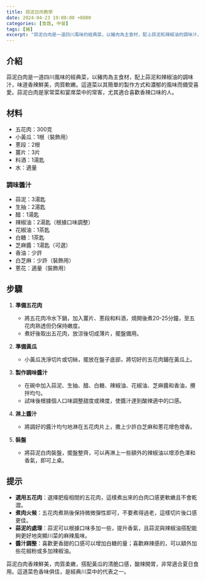 ```yaml
---
title: 蒜泥白肉教學
date: 2024-04-23 19:00:00 +0800
categories: [食譜, 中餐]
tags: [豬] 
excerpt: "蒜泥白肉是一道四川風味的經典菜，以豬肉為主食材，配上蒜泥和辣椒油的調味汁，味道香辣鮮美，肉質軟嫩。這道菜以其簡單的製作方式和濃郁的風味而備受喜愛。蒜泥白肉是家常菜和宴席菜中的常客，尤其適合喜歡香辣口味的人"
---
```


## 介紹
蒜泥白肉是一道四川風味的經典菜，以豬肉為主食材，配上蒜泥和辣椒油的調味汁，味道香辣鮮美，肉質軟嫩。這道菜以其簡單的製作方式和濃郁的風味而備受喜愛。蒜泥白肉是家常菜和宴席菜中的常客，尤其適合喜歡香辣口味的人。

## 材料
- 五花肉：300克
- 小黃瓜：1根（裝飾用）
- 蔥段：2根
- 薑片：3片
- 料酒：1湯匙
- 水：適量

### 調味醬汁
- 蒜泥：3湯匙
- 生抽：2湯匙
- 醋：1湯匙
- 辣椒油：2湯匙（根據口味調整）
- 花椒油：1茶匙
- 白糖：1茶匙
- 芝麻醬：1湯匙（可選）
- 香油：少許
- 白芝麻：少許（裝飾用）
- 蔥花：適量（裝飾用）

## 步驟

1. **準備五花肉**  
   - 將五花肉冷水下鍋，加入薑片、蔥段和料酒，燒開後煮20-25分鐘，至五花肉熟透但仍保持嫩度。
   - 煮好後取出五花肉，放涼後切成薄片，擺盤備用。

2. **準備黃瓜**  
   - 小黃瓜洗淨切片或切絲，擺放在盤子底部，將切好的五花肉鋪在黃瓜上。

3. **製作調味醬汁**  
   - 在碗中加入蒜泥、生抽、醋、白糖、辣椒油、花椒油、芝麻醬和香油，攪拌均勻。
   - 試味後根據個人口味調整甜度或辣度，使醬汁達到酸辣適中的口感。

4. **淋上醬汁**  
   - 將調好的醬汁均勻地淋在五花肉片上，撒上少許白芝麻和蔥花增色增香。

5. **裝盤**  
   - 將蒜泥白肉裝盤，擺盤整齊，可以再淋上一些額外的辣椒油以增添色澤和香氣，即可上桌。

## 提示
- **選用五花肉**：選擇肥瘦相間的五花肉，這樣煮出來的白肉口感更軟嫩且不會乾澀。
- **煮肉火候**：五花肉煮熟後保持微微彈性即可，不要煮得過老，這樣切片後口感更佳。
- **蒜泥的處理**：蒜泥可以根據口味多加一些，提升香氣，且蒜泥與辣椒油搭配能夠更好地突顯川菜的麻辣風味。
- **醬汁調整**：喜歡更香甜的口感可以增加白糖的量；喜歡麻辣感的，可以額外加些花椒粉或多加辣椒油。

蒜泥白肉香辣鮮美，肉質柔嫩，搭配黃瓜的清脆口感，酸辣開胃，非常適合夏日食用。這道菜色香味俱佳，是經典川菜中的代表之一。
